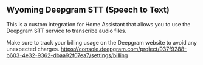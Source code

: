 ## Wyoming Deepgram STT (Speech to Text)

This is a custom integration for Home Assistant that allows you to use the Deepgram STT service to transcribe audio files.

Make sure to track your billing usage on the Deepgram website to avoid any unexpected charges.
https://console.deepgram.com/project/937f9288-b603-4e32-9362-dbaa92f07ea7/settings/billing


